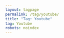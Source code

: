 ```yaml
---
layout: tagpage
permalink: /tag/youtube/
title: "Tag: Youtube"
tag: Youtube
robots: noindex
---
```

